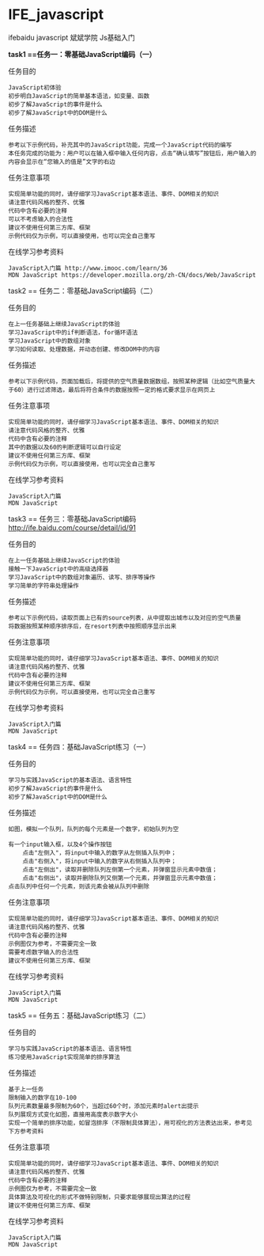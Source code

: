 # IFE_javascript
ifebaidu javascript 斌斌学院 Js基础入门

<b>task1 ==任务一：零基础JavaScript编码（一）</b>

任务目的

    JavaScript初体验
    初步明白JavaScript的简单基本语法，如变量、函数
    初步了解JavaScript的事件是什么
    初步了解JavaScript中的DOM是什么

任务描述

    参考以下示例代码，补充其中的JavaScript功能，完成一个JavaScript代码的编写
    本任务完成的功能为：用户可以在输入框中输入任何内容，点击“确认填写”按钮后，用户输入的内容会显示在“您输入的值是”文字的右边

任务注意事项

    实现简单功能的同时，请仔细学习JavaScript基本语法、事件、DOM相关的知识
    请注意代码风格的整齐、优雅
    代码中含有必要的注释
    可以不考虑输入的合法性
    建议不使用任何第三方库、框架
    示例代码仅为示例，可以直接使用，也可以完全自己重写

在线学习参考资料

    JavaScript入门篇 http://www.imooc.com/learn/36
    MDN JavaScript https://developer.mozilla.org/zh-CN/docs/Web/JavaScript


task2 == 任务二：零基础JavaScript编码（二）

任务目的

    在上一任务基础上继续JavaScript的体验
    学习JavaScript中的if判断语法，for循环语法
    学习JavaScript中的数组对象
    学习如何读取、处理数据，并动态创建、修改DOM中的内容

任务描述

    参考以下示例代码，页面加载后，将提供的空气质量数据数组，按照某种逻辑（比如空气质量大于60）进行过滤筛选，最后将符合条件的数据按照一定的格式要求显示在网页上

任务注意事项

    实现简单功能的同时，请仔细学习JavaScript基本语法、事件、DOM相关的知识
    请注意代码风格的整齐、优雅
    代码中含有必要的注释
    其中的数据以及60的判断逻辑可以自行设定
    建议不使用任何第三方库、框架
    示例代码仅为示例，可以直接使用，也可以完全自己重写

在线学习参考资料

    JavaScript入门篇
    MDN JavaScript


task3 == 任务三：零基础JavaScript编码 http://ife.baidu.com/course/detail/id/91

任务目的

    在上一任务基础上继续JavaScript的体验
    接触一下JavaScript中的高级选择器
    学习JavaScript中的数组对象遍历、读写、排序等操作
    学习简单的字符串处理操作

任务描述

    参考以下示例代码，读取页面上已有的source列表，从中提取出城市以及对应的空气质量
    将数据按照某种顺序排序后，在resort列表中按照顺序显示出来

任务注意事项

    实现简单功能的同时，请仔细学习JavaScript基本语法、事件、DOM相关的知识
    请注意代码风格的整齐、优雅
    代码中含有必要的注释
    建议不使用任何第三方库、框架
    示例代码仅为示例，可以直接使用，也可以完全自己重写

在线学习参考资料

    JavaScript入门篇
    MDN JavaScript



task4 == 任务四：基础JavaScript练习（一）

任务目的

    学习与实践JavaScript的基本语法、语言特性
    初步了解JavaScript的事件是什么
    初步了解JavaScript中的DOM是什么

任务描述

    如图，模拟一个队列，队列的每个元素是一个数字，初始队列为空

    有一个input输入框，以及4个操作按钮
        点击"左侧入"，将input中输入的数字从左侧插入队列中；
        点击"右侧入"，将input中输入的数字从右侧插入队列中；
        点击"左侧出"，读取并删除队列左侧第一个元素，并弹窗显示元素中数值；
        点击"右侧出"，读取并删除队列又侧第一个元素，并弹窗显示元素中数值；
    点击队列中任何一个元素，则该元素会被从队列中删除

任务注意事项

    实现简单功能的同时，请仔细学习JavaScript基本语法、事件、DOM相关的知识
    请注意代码风格的整齐、优雅
    代码中含有必要的注释
    示例图仅为参考，不需要完全一致
    需要考虑数字输入的合法性
    建议不使用任何第三方库、框架

在线学习参考资料

    JavaScript入门篇
    MDN JavaScript


task5 == 任务五：基础JavaScript练习（二）

任务目的

    学习与实践JavaScript的基本语法、语言特性
    练习使用JavaScript实现简单的排序算法

任务描述

    基于上一任务
    限制输入的数字在10-100
    队列元素数量最多限制为60个，当超过60个时，添加元素时alert出提示
    队列展现方式变化如图，直接用高度表示数字大小
    实现一个简单的排序功能，如冒泡排序（不限制具体算法），用可视化的方法表达出来，参考见下方参考资料

任务注意事项

    实现简单功能的同时，请仔细学习JavaScript基本语法、事件、DOM相关的知识
    请注意代码风格的整齐、优雅
    代码中含有必要的注释
    示例图仅为参考，不需要完全一致
    具体算法及可视化的形式不做特别限制，只要求能够展现出算法的过程
    建议不使用任何第三方库、框架

在线学习参考资料

    JavaScript入门篇
    MDN JavaScript

